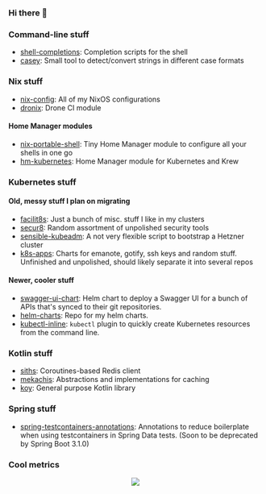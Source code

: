 ### Hi there 👋  

### Command-line stuff
* [shell-completions](https://github.com/huuff/shell-completions): Completion scripts for the shell
* [casey](https://github.com/huuff/casey): Small tool to detect/convert strings in different case formats

### Nix stuff
* [nix-config](https://github.com/huuff/nix-config): All of my NixOS configurations
* [dronix](https://github.com/huuff/dronix): Drone CI module

#### Home Manager modules
* [nix-portable-shell](https://github.com/huuff/nix-portable-shell): Tiny Home Manager module to configure all your shells in one go
* [hm-kubernetes](https://github.com/huuff/hm-kubernetes): Home Manager module for Kubernetes and Krew

### Kubernetes stuff
#### Old, messy stuff I plan on migrating
* [facilit8s](https://github.com/huuff/facilit8s): Just a bunch of misc. stuff I like in my clusters
* [secur8](https://github.com/huuff/secur8): Random assortment of unpolished security tools
* [sensible-kubeadm](https://github.com/huuff/sensible-kubeadm): A not very flexible script to bootstrap a Hetzner cluster
* [k8s-apps](https://github.com/huuff/k8s-apps): Charts for emanote, gotify, ssh keys and random stuff. Unfinished and unpolished, should likely separate it into several repos

#### Newer, cooler stuff
* [swagger-ui-chart](https://github.com/huuff/swagger-ui-chart): Helm chart to deploy a Swagger UI for a bunch of APIs that's synced to their git repositories.
* [helm-charts](https://github.com/huuff/helm-charts): Repo for my helm charts.
* [kubectl-inline](https://github.com/huuff/kubectl-inline): `kubectl` plugin to quickly create Kubernetes resources from the command line.

### Kotlin stuff
* [siths](https://github.com/huuff/siths): Coroutines-based Redis client
* [mekachis](https://github.com/huuff/mekachis): Abstractions and implementations for caching
* [koy](https://github.com/huuff/koy): General purpose Kotlin library

### Spring stuff
* [spring-testcontainers-annotations](https://github.com/huuff/spring-testcontainers-annotatons): Annotations to reduce boilerplate when using testcontainers in Spring Data tests. (Soon to be deprecated by Spring Boot 3.1.0)

### Cool metrics
<p align="center">
  <img src="https://github-readme-stats.vercel.app/api/top-langs/?username=huuff&layout=compact&langs_count=20">
</p>

